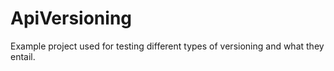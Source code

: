 # ApiVersioning
Example project used for testing different types of versioning and what they entail.
